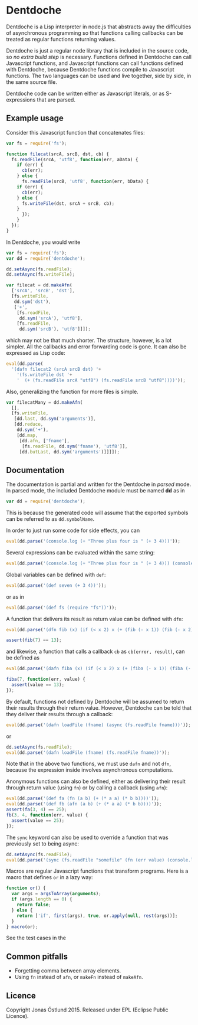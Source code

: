 # Dentdoche

Dentdoche is a Lisp interpreter in node.js that abstracts away the difficulties of asynchronous programming so that functions calling callbacks can be treated as regular functions returning values.

Dentdoche is just a regular node library that is included in the source code, so *no extra build step* is necessary. Functions defined in Dentdoche can call Javascript functions, and Javascript functions can call functions defined with Dentdoche, because Dentdoche functions compile to Javascript functions. The two languages can be used and live together, side by side, in the same source file.

Dentdoche code can be written either as Javascript literals, or as S-expressions that are parsed.

## Example usage
Consider this Javascript function that concatenates files:
```js
var fs = require('fs');

function filecat(srcA, srcB, dst, cb) {
  fs.readFile(srcA, 'utf8', function(err, aData) {
    if (err) {
      cb(err);
    } else {
      fs.readFile(srcB, 'utf8', function(err, bData) {
	if (err) {
	  cb(err);
	} else {
	  fs.writeFile(dst, srcA + srcB, cb);
	}
      });
    }
  });
}
```
In Dentdoche, you would write
```js
var fs = require('fs');
var dd = require('dentdoche');

dd.setAsync(fs.readFile);
dd.setAsync(fs.writeFile);

var filecat = dd.makeAfn(
  ['srcA', 'srcB', 'dst'],
  [fs.writeFile,
   dd.sym('dst'),
   ['+',
    [fs.readFile,
     dd.sym('srcA'), 'utf8'],
    [fs.readFile,
     dd.sym('srcB'), 'utf8']]]);
```
which may not be that much shorter. The structure, however, is a lot simpler. All the callbacks and error forwarding code is gone. It can also be expressed as Lisp code:
```js
eval(dd.parse(
  '(dafn filecat2 (srcA srcB dst) '+
    '(fs.writeFile dst '+
    '  (+ (fs.readFile srcA "utf8") (fs.readFile srcB "utf8"))))'));
```
Also, generalizing the function for more files is simple.
```js
var filecatMany = dd.makeAfn(
  [],
  [fs.writeFile,
   [dd.last, dd.sym('arguments')],
   [dd.reduce,
    dd.sym('+'),
    [dd.map,
     [dd.afn, ['fname'], 
      [fs.readFile, dd.sym('fname'), 'utf8']],
     [dd.butLast, dd.sym('arguments')]]]]);
```
## Documentation
The documentation is partial and written for the Dentdoche in *parsed* mode. In parsed mode, the included Dentdoche module must be named **dd** as in
```js
var dd = require('dentdoche');
```
This is because the generated code will assume that the exported symbols can be referred to as ```dd.symbolName```.

In order to just run some code for side effects, you can
```js
eval(dd.parse('(console.log (+ "Three plus four is " (+ 3 4)))'));
```
Several expressions can be evaluated within the same string:
```js
eval(dd.parse('(console.log (+ "Three plus four is " (+ 3 4))) (console.log "Hello!")'));
```
Global variables can be defined with ```def```:
```js
eval(dd.parse('(def seven (+ 3 4))'));
```
or as in
```js
eval(dd.parse('(def fs (require "fs"))'));
```
A function that delivers its result as return value can be defined with ```dfn```:
```js
eval(dd.parse('(dfn fib (x) (if (< x 2) x (+ (fib (- x 1)) (fib (- x 2)))))'));

assert(fib(7) == 13);
```
and likewise, a function that calls a callback ```cb``` as ```cb(error, result)```, can be defined as
```js
eval(dd.parse('(dafn fiba (x) (if (< x 2) x (+ (fiba (- x 1)) (fiba (- x 2)))))'));

fiba(7, function(err, value) {
  assert(value == 13);
});            
```
By default, functions not defined by Dentdoche will be assumed to return their results through their return value. However, Dentdoche can be told that they deliver their results through a callback:
```js
eval(dd.parse('(dafn loadFile (fname) (async (fs.readFile fname)))'));
```
or
```js
dd.setAsync(fs.readFile);
eval(dd.parse('(dafn loadFile (fname) (fs.readFile fname))'));
```
Note that in the above two functions, we must use ```dafn``` and not ```dfn```, because the expression inside involves asynchronous computations.

Anonymous functions can also be defined, either as delivering their result through return value (using ```fn```) or by calling a callback (using ```afn```):
```js
eval(dd.parse('(def fa (fn (a b) (+ (* a a) (* b b))))'));
eval(dd.parse('(def fb (afn (a b) (+ (* a a) (* b b))))'));
assert(fa(3, 4) == 25);
fb(3, 4, function(err, value) {
  assert(value == 25);
});
```
The ```sync``` keyword can also be used to override a function that was previously set to being async:
```js
dd.setAsync(fs.readFile);
eval(dd.parse('(sync (fs.readFile "somefile" (fn (err value) (console.log "Maybe loaded."))))'));
```


Macros are regular Javascript functions that transform programs. Here is a macro that defines ```or``` in a lazy way:
```js
function or() {
  var args = argsToArray(arguments);
  if (args.length == 0) {
    return false;
  } else {
    return ['if', first(args), true, or.apply(null, rest(args))];
  }
} macro(or);
```

See the test cases in the 

## Common pitfalls

  * Forgetting comma between array elements.
  * Using ```fn``` instead of ```afn```, or ```makeFn``` instead of ```makeAfn```.
 
## Licence
Copyright Jonas Östlund 2015.
Released under EPL (Eclipse Public Licence).
